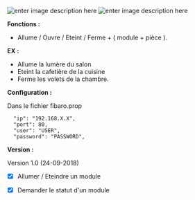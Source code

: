 ![enter image description here](https://raw.githubusercontent.com/Spikharpax/Avatar-Serveur/master/logo/Avatar.jpg)
![enter image description here](https://www.tienda24hs.com/WebRoot/StoreES/Shops/62148069/5782/5AEA/7466/642A/6979/C0A8/2AB9/A214/Hogar-inteligente-fibaro-tienda24hs.jpg)

**Fonctions :**

-   Allume / Ouvre / Eteint / Ferme + ( module + pièce ).

**EX :**

- Allume la lumère du salon
- Eteint la cafetière de la cuisine
- Ferme les volets de la chambre.

**Configuration :**

Dans le fichier fibaro.prop

      "ip": "192.168.X.X",
      "port": 80,
      "user": "USER",
      "password": "PASSWORD",
		
		
**Version :**

Version 1.0 (24-09-2018)

- [x] Allumer / Eteindre un module 
- [x] Demander le statut d'un module

